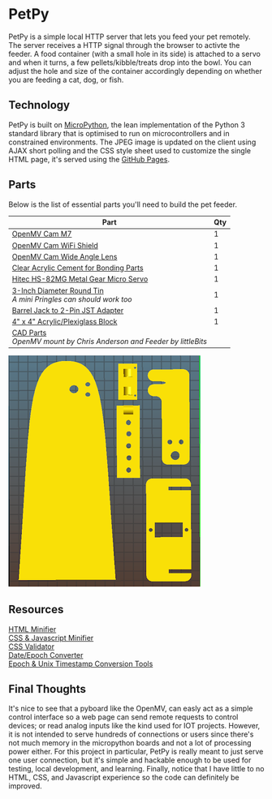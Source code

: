 # PetPy
PetPy is a simple local HTTP server that lets you feed your pet remotely. The server receives a HTTP signal through the browser to activte the feeder. A food container (with a small hole in its side) is attached to a servo and when it turns, a few pellets/kibble/treats drop into the bowl. You can adjust the hole and size of the container accordingly depending on whether you are feeding a cat, dog, or fish.

## Technology
PetPy is built on [MicroPython](http://micropython.org), the lean implementation of the Python 3 standard library that is optimised to run on microcontrollers and in constrained environments. The JPEG image is updated on the client using AJAX short polling and the CSS style sheet used to customize the single HTML page, it's served using the [GitHub Pages](https://pages.github.com/).

## Parts

Below is the list of essential parts you'll need to build the pet feeder.

Part             | Qty 
---------------- | ----
[OpenMV Cam M7](http://openmv.io/products/openmv-cam-m7)<br /> | 1 
[OpenMV Cam WiFi Shield](http://openmv.io/products/wifi-shield "OpenMV Cam WiFi Shield")<br /> | 1 
[OpenMV Cam Wide Angle Lens](http://openmv.io/products/ultra-wide-angle-lens "OpenMV Cam Wide Angle Lens")<br /> | 1 
[Clear Acrylic Cement for Bonding Parts](https://www.amazon.com/Glarks-280-Pieces-Phillips-Stainless-Assortment/dp/B01G0KRGXC "Clear Acrylic Cement")<br /> | 1 
[Hitec HS-82MG Metal Gear Micro Servo](https://www.amazon.com/gp/product/B0012YXRJE/ref=ox_sc_act_title_1?smid=A20WEVHROQQX12&psc=1 "HS-82MG Servo")<br /> | 1 
[3-Inch Diameter Round Tin](https://www.amazon.com/gp/product/B01NCWUE6Y/ref=ox_sc_act_title_1?smid=AZA0I12YMQNES&psc=1 "Round Tin")<br /> *A mini Pringles can should work too* | 1 
[Barrel Jack to 2-Pin JST Adapter](https://www.frys.com/product/7726848 "Adapter")<br /> | 1 
[4" x 4" Acrylic/Plexiglass Block](https://www.ebay.com/itm/292072330728 "Base")<br /> | 1 
[CAD Parts](stl/ "STL files")<br />*OpenMV mount by Chris Anderson and Feeder by littleBits* |

![Parts](/img/3D-parts.png)

## Resources
[HTML Minifier](https://kangax.github.io/html-minifier/ "Minifier")<br />
[CSS & Javascript Minifier](http://cnvyr.io/online "css/javascript minifier")<br />
[CSS Validator](http://jigsaw.w3.org/css-validator/#validate_by_input "Validator")<br />
[Date/Epoch Converter](http://www.esqsoft.com/javascript_examples/date-to-epoch.htm "Converter")<br />
[Epoch & Unix Timestamp Conversion Tools](https://www.epochconverter.com/ "Converter 2")<br />

## Final Thoughts
It's nice to see that a pyboard like the OpenMV, can easly act as a simple control interface so a web page can send remote requests to control devices; or read analog inputs like the kind used for IOT projects. However, it is not intended to serve hundreds of connections or users since there's not much memory in the micropython boards and not a lot of processing power either. For this project in particular, PetPy is really meant to just serve one user connection, but it's simple and hackable enough to be used for testing, local development, and learning. Finally, notice that I have little to no HTML, CSS, and Javascript experience so the code can definitely be improved.
